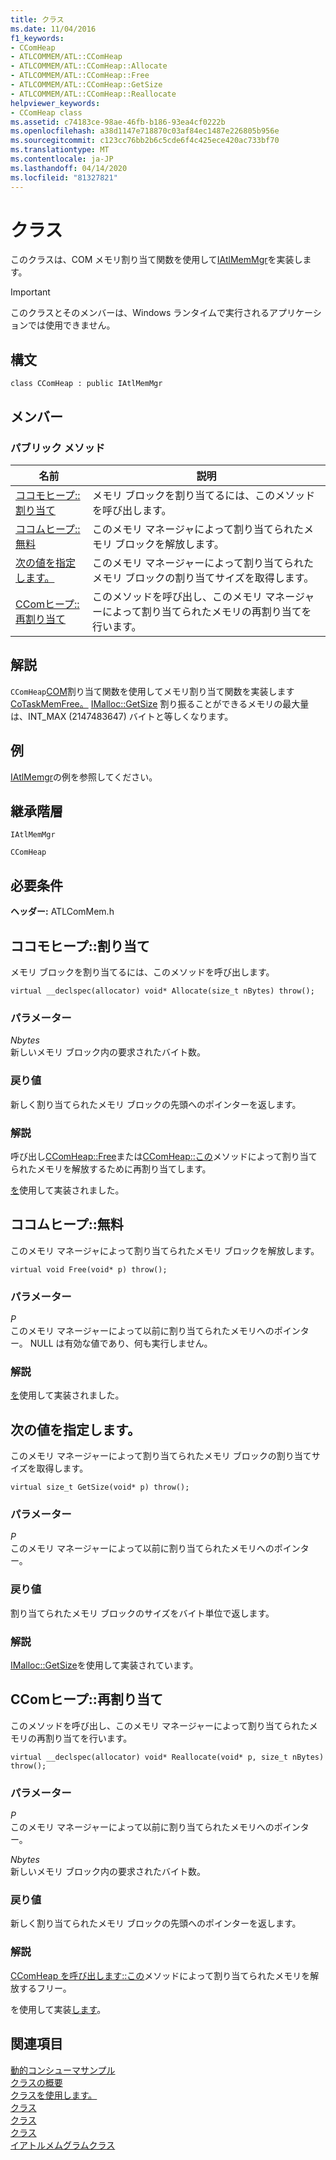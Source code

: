 ```yaml
---
title: クラス
ms.date: 11/04/2016
f1_keywords:
- CComHeap
- ATLCOMMEM/ATL::CComHeap
- ATLCOMMEM/ATL::CComHeap::Allocate
- ATLCOMMEM/ATL::CComHeap::Free
- ATLCOMMEM/ATL::CComHeap::GetSize
- ATLCOMMEM/ATL::CComHeap::Reallocate
helpviewer_keywords:
- CComHeap class
ms.assetid: c74183ce-98ae-46fb-b186-93ea4cf0222b
ms.openlocfilehash: a38d1147e718870c03af84ec1487e226805b956e
ms.sourcegitcommit: c123cc76bb2b6c5cde6f4c425ece420ac733bf70
ms.translationtype: MT
ms.contentlocale: ja-JP
ms.lasthandoff: 04/14/2020
ms.locfileid: "81327821"
---
```

# <a name="ccomheap-class"></a>クラス

このクラスは、COM メモリ割り当て関数を使用して[IAtlMemMgr](../../atl/reference/iatlmemmgr-class.md)を実装します。

> [!IMPORTANT]
> このクラスとそのメンバーは、Windows ランタイムで実行されるアプリケーションでは使用できません。

## <a name="syntax"></a>構文

```
class CComHeap : public IAtlMemMgr
```

## <a name="members"></a>メンバー

### <a name="public-methods"></a>パブリック メソッド

|名前|説明|
|----------|-----------------|
|[ココモヒープ::割り当て](#allocate)|メモリ ブロックを割り当てるには、このメソッドを呼び出します。|
|[ココムヒープ::無料](#free)|このメモリ マネージャによって割り当てられたメモリ ブロックを解放します。|
|[次の値を指定します。](#getsize)|このメモリ マネージャーによって割り当てられたメモリ ブロックの割り当てサイズを取得します。|
|[CComヒープ::再割り当て](#reallocate)|このメソッドを呼び出し、このメモリ マネージャーによって割り当てられたメモリの再割り当てを行います。|

## <a name="remarks"></a>解説

`CComHeap`[COM](/windows/win32/api/combaseapi/nf-combaseapi-cotaskmemalloc)割り当て関数を使用してメモリ割り当て関数を実装します[CoTaskMemFree](/windows/win32/api/combaseapi/nf-combaseapi-cotaskmemfree)[。](/windows/win32/api/combaseapi/nf-combaseapi-cotaskmemrealloc) [IMalloc::GetSize](/windows/win32/api/objidlbase/nf-objidlbase-imalloc-getsize) 割り振ることができるメモリの最大量は、INT_MAX (2147483647) バイトと等しくなります。

## <a name="example"></a>例

[IAtlMemgr](../../atl/reference/iatlmemmgr-class.md)の例を参照してください。

## <a name="inheritance-hierarchy"></a>継承階層

`IAtlMemMgr`

`CComHeap`

## <a name="requirements"></a>必要条件

**ヘッダー:** ATLComMem.h

## <a name="ccomheapallocate"></a><a name="allocate"></a>ココモヒープ::割り当て

メモリ ブロックを割り当てるには、このメソッドを呼び出します。

```
virtual __declspec(allocator) void* Allocate(size_t nBytes) throw();
```

### <a name="parameters"></a>パラメーター

*Nbytes*<br/>
新しいメモリ ブロック内の要求されたバイト数。

### <a name="return-value"></a>戻り値

新しく割り当てられたメモリ ブロックの先頭へのポインターを返します。

### <a name="remarks"></a>解説

呼び出し[CComHeap::Free](#free)または[CComHeap::この](#reallocate)メソッドによって割り当てられたメモリを解放するために再割り当てします。

[を](/windows/win32/api/combaseapi/nf-combaseapi-cotaskmemalloc)使用して実装されました。

## <a name="ccomheapfree"></a><a name="free"></a>ココムヒープ::無料

このメモリ マネージャによって割り当てられたメモリ ブロックを解放します。

```
virtual void Free(void* p) throw();
```

### <a name="parameters"></a>パラメーター

*P*<br/>
このメモリ マネージャーによって以前に割り当てられたメモリへのポインター。 NULL は有効な値であり、何も実行しません。

### <a name="remarks"></a>解説

[を](/windows/win32/api/combaseapi/nf-combaseapi-cotaskmemfree)使用して実装されました。

## <a name="ccomheapgetsize"></a><a name="getsize"></a>次の値を指定します。

このメモリ マネージャーによって割り当てられたメモリ ブロックの割り当てサイズを取得します。

```
virtual size_t GetSize(void* p) throw();
```

### <a name="parameters"></a>パラメーター

*P*<br/>
このメモリ マネージャーによって以前に割り当てられたメモリへのポインター。

### <a name="return-value"></a>戻り値

割り当てられたメモリ ブロックのサイズをバイト単位で返します。

### <a name="remarks"></a>解説

[IMalloc::GetSize](/windows/win32/api/objidlbase/nf-objidlbase-imalloc-getsize)を使用して実装されています。

## <a name="ccomheapreallocate"></a><a name="reallocate"></a>CComヒープ::再割り当て

このメソッドを呼び出し、このメモリ マネージャーによって割り当てられたメモリの再割り当てを行います。

```
virtual __declspec(allocator) void* Reallocate(void* p, size_t nBytes) throw();
```

### <a name="parameters"></a>パラメーター

*P*<br/>
このメモリ マネージャーによって以前に割り当てられたメモリへのポインター。

*Nbytes*<br/>
新しいメモリ ブロック内の要求されたバイト数。

### <a name="return-value"></a>戻り値

新しく割り当てられたメモリ ブロックの先頭へのポインターを返します。

### <a name="remarks"></a>解説

[CComHeap を呼び出します::この](#free)メソッドによって割り当てられたメモリを解放するフリー。

を使用して実装[します](/windows/win32/api/combaseapi/nf-combaseapi-cotaskmemrealloc)。

## <a name="see-also"></a>関連項目

[動的コンシューマサンプル](../../overview/visual-cpp-samples.md)<br/>
[クラスの概要](../../atl/atl-class-overview.md)<br/>
[クラスを使用します。](../../atl/reference/cwin32heap-class.md)<br/>
[クラス](../../atl/reference/clocalheap-class.md)<br/>
[クラス](../../atl/reference/cglobalheap-class.md)<br/>
[クラス](../../atl/reference/ccrtheap-class.md)<br/>
[イアトルメムグラムクラス](../../atl/reference/iatlmemmgr-class.md)
